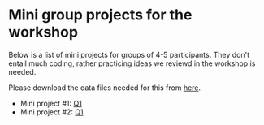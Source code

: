 # Mini group projects for the workshop

Below is a list of mini projects for groups of 4-5 participants. They don't entail much coding, rather practicing ideas we reviewd in the workshop is needed.

Please download the data files needed for this from [here](https://osf.io/wnv3e/files/osfstorage).

- Mini project #1: [Q1](/workshop/projects/Q1.md)
- Mini project #2: [Q1](/workshop/projects/Q2.md)
